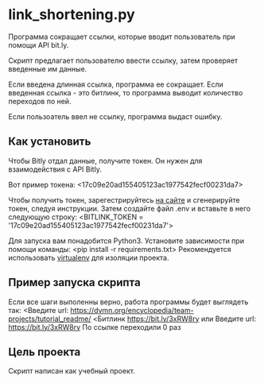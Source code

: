 # link_shortening.py
Программа сокращает ссылки, которые вводит пользователь при помощи API bit.ly. 

Скрипт предлагает пользователю ввести ссылку, затем проверяет введенные им данные. 

Если введена длинная ссылка, программа ее сокращает. Если введенная ссылка - это битлинк, то программа выводит количество переходов по ней.

Если пользоатель ввел не ссылку, программа выдаст ошибку.

## Как установить
Чтобы Bitly отдал данные, получите токен. Он нужен для взаимодействия с API Bitly.

Вот пример токена: 
    <17c09e20ad155405123ac1977542fecf00231da7>
        
Чтобы получить токен, зарегестрируйтесь [на сайте](https://bitly.com/a/sign_in?rd=/a/oauth_apps) и сгенерируйте токен, следуя инструкции.
Затем создайте файл .env и вставьте в него следующую строку:
    <BITLINK_TOKEN = '17c09e20ad155405123ac1977542fecf00231da7'>


Для запуска вам понадобится Python3. Установите зависимости при помощи команды:
    <pip install -r requirements.txt>
Рекомендуется использовать [virtualenv](https://pypi.org/project/virtualenv/) для изоляции проекта.
## Пример запуска скрипта
Если все шаги выполенны верно, работа программы будет выглядеть так:
    <Введите url: https://dvmn.org/encyclopedia/team-projects/tutorial_readme/
    <Битлинк https://bit.ly/3xRW8ry
или
    Введите url: https://bit.ly/3xRW8ry
    По ссылке переходили 0 раз    
## Цель проекта
Скрипт написан как учебный проект.


